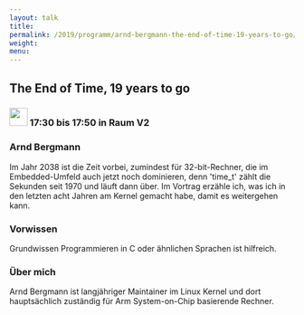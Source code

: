 ```yaml
---
layout: talk
title:
permalink: /2019/programm/arnd-bergmann-the-end-of-time-19-years-to-go/
weight:
menu:
---
```

## The End of Time, 19 years to go

### <img height = "32" src="../../../images/talk.svg"> 17:30 bis 17:50 in Raum V2

### Arnd Bergmann

Im Jahr 2038 ist die Zeit vorbei, zumindest für 32-bit-Rechner, die im Embedded-Umfeld auch jetzt noch dominieren, denn 'time_t' zählt die Sekunden seit 1970 und läuft dann über. Im Vortrag erzähle ich, was ich in den letzten acht Jahren am Kernel gemacht habe, damit es weitergehen kann.

### Vorwissen

Grundwissen Programmieren in C oder ähnlichen Sprachen ist hilfreich.

### Über mich

Arnd Bergmann ist langjähriger Maintainer im Linux Kernel und dort hauptsächlich zuständig für Arm System-on-Chip basierende Rechner.

